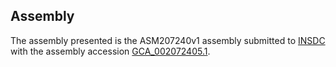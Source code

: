 

Assembly
--------

The assembly presented is the ASM207240v1 assembly submitted to
[INSDC](http://www.insdc.org) with the assembly accession
[GCA\_002072405.1](http://www.ebi.ac.uk/ena/data/view/GCA_002072405.1).
